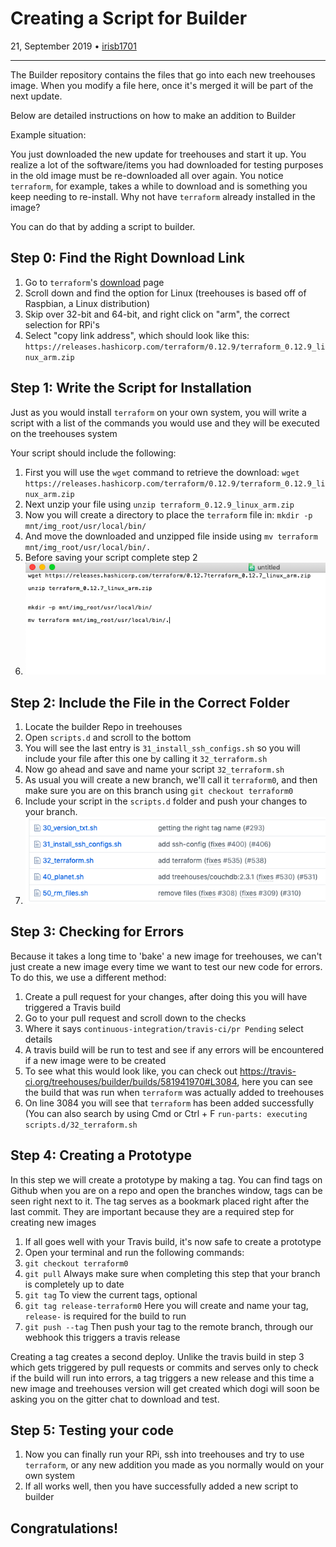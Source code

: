 # Creating a Script for Builder

21, September 2019 • [irisb1701](https://github.com/irisb1701)

---

The Builder repository contains the files that go into each new treehouses image.
When you modify a file here, once it's merged it will be part of the next update.

Below are detailed instructions on how to make an addition to Builder


Example situation:

You just downloaded the new update for treehouses and start it up.
You realize a lot of the software/items you had downloaded for testing purposes in the old image must be re-downloaded all over again.
You notice `terraform`, for example, takes a while to download and is something you keep needing to re-install.
Why not have `terraform` already installed in the image?

You can do that by adding a script to builder.



## Step 0: Find the Right Download Link

1. Go to `terraform`'s [download](https://www.terraform.io/downloads.html) page
1. Scroll down and find the option for Linux (treehouses is based off of Raspbian, a Linux distribution)
1. Skip over 32-bit and 64-bit, and right click on "arm", the correct selection for RPi's
1. Select "copy link address", which should look like this: `https://releases.hashicorp.com/terraform/0.12.9/terraform_0.12.9_linux_arm.zip`


## Step 1: Write the Script for Installation
Just as you would install `terraform` on your own system, you will write a script with a list of the commands you would use and they will be executed on the treehouses system

Your script should include the following:

1. First you will use the `wget` command to retrieve the download: `wget https://releases.hashicorp.com/terraform/0.12.9/terraform_0.12.9_linux_arm.zip`
1. Next unzip your file using `unzip terraform_0.12.9_linux_arm.zip`
1. Now you will create a directory to place the `terraform` file in: `mkdir -p mnt/img_root/usr/local/bin/`
1. And move the downloaded and unzipped file inside using `mv terraform mnt/img_root/usr/local/bin/.`
1. Before saving your script complete step 2
1. ![](images/20190921-terraform.png)

## Step 2: Include the File in the Correct Folder

1. Locate the builder Repo in treehouses
1. Open `scripts.d` and scroll to the bottom
1. You will see the last entry is `31_install_ssh_configs.sh` so you will include your file after this one by calling it `32_terraform.sh`
1. Now go ahead and save and name your script `32_terraform.sh`
1. As usual you will create a new branch, we'll call it `terraform0`, and then make sure you are on this branch using `git checkout terraform0`
1. Include your script in the `scripts.d` folder and push your changes to your branch.
1. ![](images/20190921-script.png)



## Step 3: Checking for Errors
Because it takes a long time to 'bake' a new image for treehouses, we can't just create a new image every time we want to test our new code for errors. To do this, we use a different method:

1. Create a pull request for your changes, after doing this you will have triggered a Travis build
1. Go to your pull request and scroll down to the checks
1. Where it says `continuous-integration/travis-ci/pr Pending` select details
1. A travis build will be run to test and see if any errors will be encountered if a new image were to be created
1. To see what this would look like, you can check out https://travis-ci.org/treehouses/builder/builds/581941970#L3084, here you can see the build that was run when `terraform` was actually added to treehouses
1. On line 3084 you will see that `terraform` has been added successfully (You can also search by using Cmd or Ctrl + F `run-parts: executing scripts.d/32_terraform.sh`

## Step 4: Creating a Prototype
In this step we will create a prototype by making a tag. You can find tags on Github when you are on a repo and open the branches window, tags can be seen right next to it. The tag serves as a bookmark placed right after the last commit. They are important because they are a required step for creating new images

1. If all goes well with your Travis build, it's now safe to create a prototype
1. Open your terminal and run the following commands:
1. `git checkout terraform0`
1. `git pull` Always make sure when completing this step that your branch is completely up to date
1. `git tag` To view the current tags, optional
1. `git tag release-terraform0` Here you will create and name your tag, `release-` is required for the build to run
1. `git push --tag` Then push your tag to the remote branch, through our webhook this triggers a travis release

Creating a tag creates a second deploy. Unlike the travis build in step 3 which gets triggered by pull requests or commits and serves only to check if the build will run into errors, a tag triggers a new release and this time a new image and treehouses version will get created which dogi will soon be asking you on the gitter chat to download and test.

## Step 5: Testing your code

1. Now you can finally run your RPi, ssh into treehouses and try to use `terraform`, or any new addition you made as you normally would on your own system
1. If all works well, then you have successfully added a new script to builder

## Congratulations!
